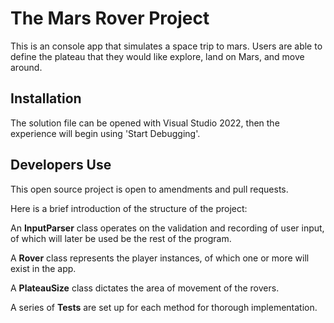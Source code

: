 # The Mars Rover Project
This is an console app that simulates a space trip to mars. Users are able to define the plateau that they would like explore, land on Mars, and move around.

## Installation
The solution file can be opened with Visual Studio 2022, then the experience will begin using 'Start Debugging'.

## Developers Use
This open source project is open to amendments and pull requests.

Here is a brief introduction of the structure of the project:

An **InputParser** class operates on the validation and recording of user input, of which will later be used be the rest of the program.

A **Rover** class represents the player instances, of which one or more will exist in the app.

A **PlateauSize** class dictates the area of movement of the rovers.

A series of **Tests** are set up for each method for thorough implementation.
